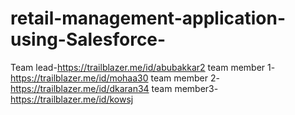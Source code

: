# retail-management-application-using-Salesforce-
Team lead-https://trailblazer.me/id/abubakkar2 
team member 1-https://trailblazer.me/id/mohaa30
team member 2-https://trailblazer.me/id/dkaran34 
team member3-https://trailblazer.me/id/kowsj
